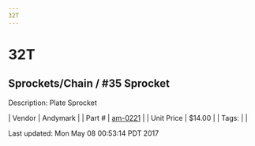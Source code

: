 ```yaml
---
32T
---
```


# 32T
## Sprockets/Chain / #35 Sprocket
Description: 	Plate Sprocket 

| Vendor | Andymark | 
| Part # | [am-0221](http://www.andymark.com/Sprocket-p/am-0221.htm) | 
| Unit Price | $14.00 | 
| Tags: |  | 

Last updated: Mon May 08 00:53:14 PDT 2017